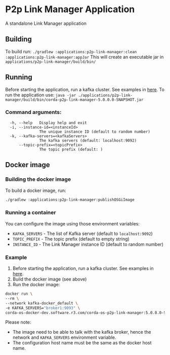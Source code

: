 # P2p Link Manager Application
A standalone Link Manager application

## Building
To build run:
`./gradlew :applications:p2p-link-manager:clean :applications:p2p-link-manager:appJar`
This will create an executable jar in `applications/p2p-link-manager/build/bin/` 

## Running
Before starting the application, run a kafka cluster. See examples in [here](../../testing/message-patterns/README.md).
To run the application use:
`java -jar ./applications/p2p-link-manager/build/bin/corda-p2p-link-manager-5.0.0.0-SNAPSHOT.jar`

### Command arguments:
```
  -h, --help   Display help and exit
  -i, --instance-id=<instanceId>
               The unique instance ID (default to random number)
  -k, --kafka-servers=<kafkaServers>
               The kafka servers (default: localhost:9092)
      --topic-prefix=<topicPrefix>
               The topic prefix (default: )
```

## Docker image
### Building the docker image
To build a docker image, run:
```bash
./gradlew :applications:p2p-link-manager:publishOSGiImage
```

### Running a container
You can configure the image using those environment variables:
* `KAFKA_SERVERS` - The list of Kafka server (default to `localhost:9092`)
* `TOPIC_PREFIX` - The topic prefix (default to empty string)
* `INSTANCE_ID` - The Link Manager instance ID (default to random number)

### Example
1. Before starting the application, run a kafka cluster. See examples in [here](../../testing/message-patterns/README.md).
2. Build the docker image (see above)
3. Run the docker image:
```bash
docker run \
--rm \
--network kafka-docker_default \
-e KAFKA_SERVERS="broker1:9093" \
corda-os-docker-dev.software.r3.com/corda-os-p2p-link-manager:5.0.0.0-SNAPSHOT
```
Please note:
* The image need to be able to talk with the kafka broker, hence the network and `KAFKA_SERVERS` environment variable.
* The configuration host name must be the same as the docker host name.
